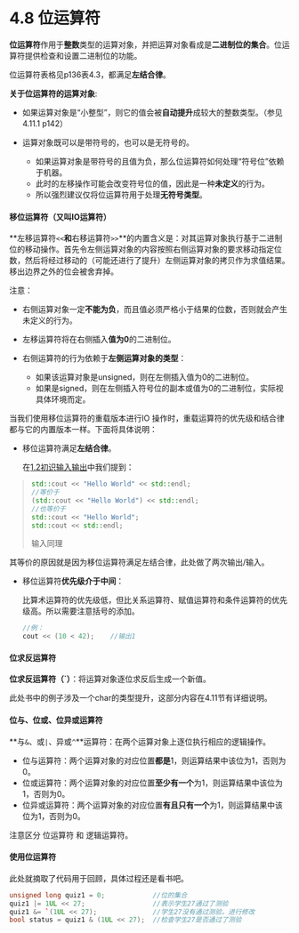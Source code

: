 # 4.8 位运算符

**位运算符**作用于**整数**类型的运算对象，并把运算对象看成是**二进制位的集合**。位运算符提供检查和设置二进制位的功能。

位运算符表格见p136表4.3，都满足**左结合律**。

**关于位运算符的运算对象**:

- 如果运算对象是“小整型”，则它的值会被**自动提升**成较大的整数类型。（参见4.11.1 p142）

- 运算对象既可以是带符号的，也可以是无符号的。

  - 如果运算对象是带符号的且值为负，那么位运算符如何处理“符号位”依赖于机器。
  - 此时的左移操作可能会改变符号位的值，因此是一种**未定义**的行为。
  - 所以强烈建议仅将位运算符用于处理**无符号类型**。

  

#### 移位运算符（又叫IO运算符）

**左移运算符`<<`**和**右移运算符`>>`**的内置含义是：对其运算对象执行基于二进制位的移动操作。首先令左侧运算对象的内容按照右侧运算对象的要求移动指定位数，然后将经过移动的（可能还进行了提升）左侧运算对象的拷贝作为求值结果。移出边界之外的位会被舍弃掉。

注意：

- 右侧运算对象一定**不能为负**，而且值必须严格小于结果的位数，否则就会产生未定义的行为。

- 左移运算符将在右侧插入**值为0**的二进制位。
- 右侧运算符的行为依赖于**左侧运算对象的类型**：
  - 如果该运算对象是unsigned，则在左侧插入值为0的二进制位。
  - 如果是signed，则在左侧插入符号位的副本或值为0的二进制位，实际视具体环境而定。



当我们使用移位运算符的重载版本进行IO 操作时，重载运算符的优先级和结合律都与它的内置版本一样。下面将具体说明：

- 移位运算符满足**左结合律**。

  在[1.2初识输入输出](../../PART0/Chapter1/1.2初识输入输出.md)中我们提到：

> ```cpp
> std::cout << "Hello World" << std::endl;
> //等价于
> (std::cout << "Hello World") << std::endl;
> //也等价于
> std::cout << "Hello World";
> std::cout << std::endl;
> ```
>
> 输入同理

​		其等价的原因就是因为移位运算符满足左结合律，此处做了两次输出/输入。

- 移位运算符**优先级介于中间**：

  比算术运算符的优先级低，但比关系运算符、赋值运算符和条件运算符的优先级高。所以需要注意括号的添加。

  ```cpp
  //例：
  cout << (10 < 42);	//输出1
  ```



#### 位求反运算符

**位求反运算符（`）**：将运算对象逐位求反后生成一个新值。

此处书中的例子涉及一个char的类型提升，这部分内容在4.11节有详细说明。



#### 位与、位或、位异或运算符

**与`&`、或`|`、异或`^`**运算符：在两个运算对象上逐位执行相应的逻辑操作。

- 位与运算符：两个运算对象的对应位置**都是**1，则运算结果中该位为1，否则为0。
- 位或运算符：两个运算对象的对应位置**至少有一个**为1，则运算结果中该位为1，否则为0。
- 位异或运算符：两个运算对象的对应位置**有且只有一个**为1，则运算结果中该位为1，否则为0。

注意区分 位运算符 和 逻辑运算符。



#### 使用位运算符

此处就摘取了代码用于回顾，具体过程还是看书吧。

```cpp
unsigned long quiz1 = 0;			//位的集合
quiz1 |= 1UL << 27;					//表示学生27通过了测验
quiz1 &= `(1UL << 27);				//学生27没有通过测验，进行修改
bool status = quiz1 & (1UL << 27);  //检查学生27是否通过了测验
```

